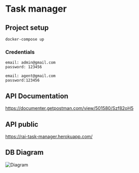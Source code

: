 # Task manager

## Project setup

```
docker-compose up
```

### Credentials

```
email: admin@gmail.com
password: 123456

email: agent@gmail.com
password:123456
```

## API Documentation

https://documenter.getpostman.com/view/501580/Szf82oH5

## API public

https://rai-task-manager.herokuapp.com/

## DB Diagram

![Diagram](https://github.com/raivitor/boilerplate-nodejs-postgress/blob/anastech/diagram.png)
